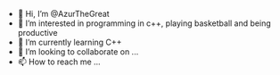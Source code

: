 - 👋 Hi, I’m @AzurTheGreat
- 👀 I’m interested in programming in c++, playing basketball and being productive 
- 🌱 I’m currently learning  C++
- 💞️ I’m looking to collaborate on ...
- 📫 How to reach me ...

<!---
AzurTheGreat/AzurTheGreat is a ✨ special ✨ repository because its `README.md` (this file) appears on your GitHub profile.
You can click the Preview link to take a look at your changes.
--->

